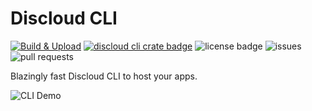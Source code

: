# Discloud CLI
[![Build & Upload](https://github.com/discloud/cli-rust/actions/workflows/release.yml/badge.svg)](https://github.com/discloud/cli-rust/actions/workflows/release.yml) [![discloud cli crate badge](https://shields.io/crates/v/discloud-cli)](https://crates.io/crates/discloud) ![license badge](https://img.shields.io/github/license/discloud/cli-rust) ![issues](https://img.shields.io/github/issues/discloud/cli-rust) ![pull requests](https://img.shields.io/github/issues-pr/discloud/cli-rust?color=blue)

Blazingly fast Discloud CLI to host your apps.

![CLI Demo](https://user-images.githubusercontent.com/92828847/189148462-b0cf3a1a-fb76-4bb4-9d9b-02dc225d5a6c.gif)
